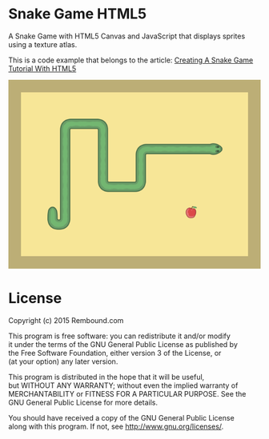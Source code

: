 # Snake Game HTML5
A Snake Game with HTML5 Canvas and JavaScript that displays sprites using a texture atlas.

This is a code example that belongs to the article: [Creating A Snake Game Tutorial With HTML5](http://rembound.com/articles/creating-a-snake-game-tutorial-with-html5)

[![Creating A Snake Game Tutorial With HTML5](screenshot.png?raw=true)](http://rembound.com/articles/creating-a-snake-game-tutorial-with-html5)

# License
Copyright (c) 2015 Rembound.com

This program is free software: you can redistribute it and/or modify  
it under the terms of the GNU General Public License as published by  
the Free Software Foundation, either version 3 of the License, or  
(at your option) any later version.

This program is distributed in the hope that it will be useful,  
but WITHOUT ANY WARRANTY; without even the implied warranty of  
MERCHANTABILITY or FITNESS FOR A PARTICULAR PURPOSE.  See the  
GNU General Public License for more details.  

You should have received a copy of the GNU General Public License  
along with this program.  If not, see http://www.gnu.org/licenses/.